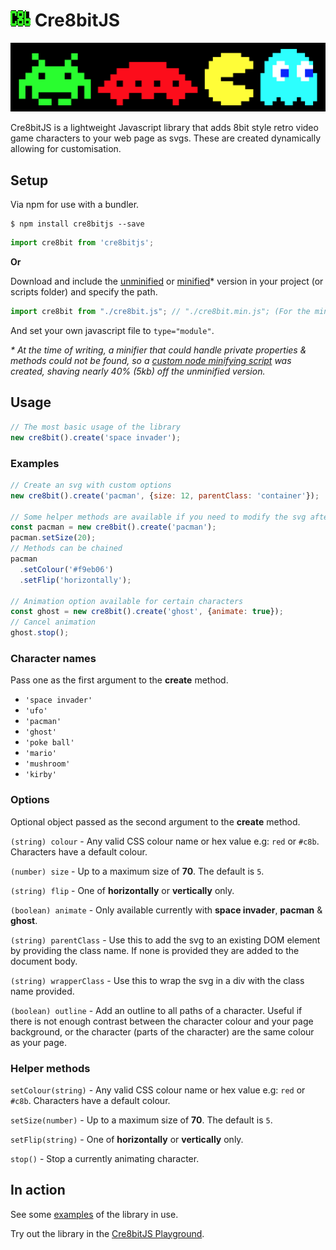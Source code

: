 # ![Cre8bit logo](/logo.png) Cre8bitJS
![8bit Space Invader, Ufo, Pacman and Ghost](/.github/cre8bitjs.gif)

Cre8bitJS is a lightweight Javascript library that adds 8bit style retro video game characters to your web page as svgs. These are created dynamically allowing for customisation.
## Setup
Via npm for use with a bundler.
```
$ npm install cre8bitjs --save
```
```javascript
import cre8bit from 'cre8bitjs';
```
**Or**

Download and include the [unminified](https://github.com/daveknights/cre8bit/blob/main/Cre8bit.js) or [minified](https://github.com/daveknights/cre8bit-minified/blob/main/cre8bit.min.js)* version in your project (or scripts folder) and specify the path.
```javascript
import cre8bit from "./cre8bit.js"; // "./cre8bit.min.js"; (For the minified version)
```
And set your own javascript file to `type="module"`.

_* At the time of writing, a minifier that could handle private properties & methods could not be found,
so a [custom node minifying script](https://gist.github.com/daveknights/7e6124184c5d49f8498d6fa91fb21181) was created, shaving nearly 40% (5kb) off the unminified version._
## Usage
```javascript
// The most basic usage of the library
new cre8bit().create('space invader');
```
### Examples
```javascript
// Create an svg with custom options
new cre8bit().create('pacman', {size: 12, parentClass: 'container'});

// Some helper methods are available if you need to modify the svg after creation
const pacman = new cre8bit().create('pacman');
pacman.setSize(20);
// Methods can be chained
pacman
  .setColour('#f9eb06')
  .setFlip('horizontally');

// Animation option available for certain characters
const ghost = new cre8bit().create('ghost', {animate: true});
// Cancel animation
ghost.stop();
```
### Character names
Pass one as the first argument to the **create** method.
- `'space invader'`
- `'ufo'`
- `'pacman'`
- `'ghost'`
- `'poke ball'`
- `'mario'`
- `'mushroom'`
- `'kirby'`
### Options
Optional object passed as the second argument to the **create** method.

`(string) colour` - Any valid CSS colour name or hex value e.g: `red` or `#c8b`. Characters have a default colour.

`(number) size` - Up to a maximum size of **70**. The default is `5`.

`(string) flip` - One of **horizontally** or **vertically** only.

`(boolean) animate` - Only available currently with **space invader**, **pacman** & **ghost**. 

`(string) parentClass` - Use this to add the svg to an existing DOM element by providing the class name. If none is provided they are added to the document body.

`(string) wrapperClass` - Use this to wrap the svg in a div with the class name provided.

`(boolean) outline` - Add an outline to all paths of a character. Useful if there is not enough contrast between the character colour and your page background, or the character (parts of the character) are the same colour as your page.

### Helper methods
`setColour(string)` - Any valid CSS colour name or hex value e.g: `red` or `#c8b`. Characters have a default colour.

`setSize(number)` - Up to a maximum size of **70**. The default is `5`.

`setFlip(string)` - One of **horizontally** or **vertically** only.

`stop()` - Stop a currently animating character.
## In action
See some [examples](https://daveknights.github.io/cre8bit-examples/) of the library in use.

Try out the library in the [Cre8bitJS Playground](https://daveknights.github.io/cre8bit-playground/).

